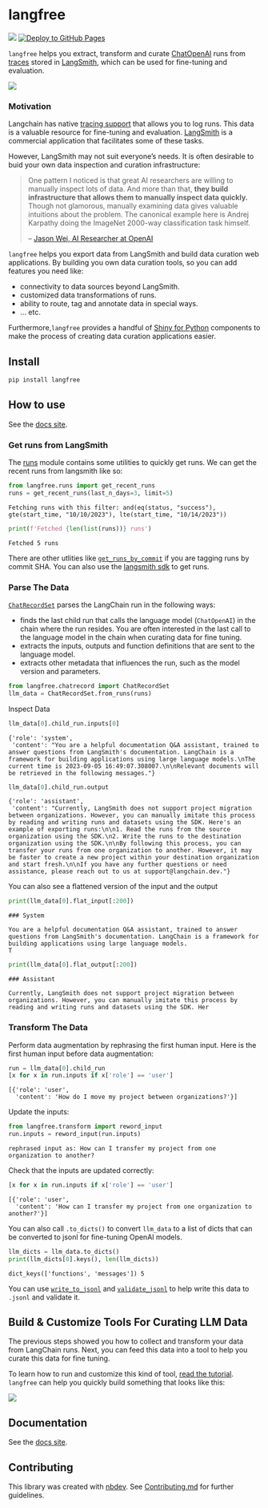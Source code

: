 # langfree

<!-- WARNING: THIS FILE WAS AUTOGENERATED! DO NOT EDIT! -->

[![](https://github.com/parlance-labs/langfree/actions/workflows/test.yaml/badge.svg)](https://github.com/parlance-labs/langfree/actions/workflows/test.yaml)
[![Deploy to GitHub
Pages](https://github.com/parlance-labs/langfree/actions/workflows/deploy.yaml/badge.svg)](https://github.com/parlance-labs/langfree/actions/workflows/deploy.yaml)

`langfree` helps you extract, transform and curate
[ChatOpenAI](https://api.python.langchain.com/en/latest/chat_models/langchain.chat_models.openai.ChatOpenAI.html)
runs from
[traces](https://js.langchain.com/docs/modules/agents/how_to/logging_and_tracing)
stored in [LangSmith](https://www.langchain.com/langsmith), which can be
used for fine-tuning and evaluation.

![](https://github.com/parlance-labs/langfree/assets/1483922/0e37d5a4-1ffb-4661-85ba-7c9eb80dd06b.png)

### Motivation

Langchain has native [tracing
support](https://blog.langchain.dev/tracing/) that allows you to log
runs. This data is a valuable resource for fine-tuning and evaluation.
[LangSmith](https://docs.smith.langchain.com/) is a commercial
application that facilitates some of these tasks.

However, LangSmith may not suit everyone’s needs. It is often desirable
to buid your own data inspection and curation infrastructure:

> One pattern I noticed is that great AI researchers are willing to
> manually inspect lots of data. And more than that, **they build
> infrastructure that allows them to manually inspect data quickly.**
> Though not glamorous, manually examining data gives valuable
> intuitions about the problem. The canonical example here is Andrej
> Karpathy doing the ImageNet 2000-way classification task himself.
>
> – [Jason Wei, AI Researcher at
> OpenAI](https://x.com/_jasonwei/status/1708921475829481683?s=20)

`langfree` helps you export data from LangSmith and build data curation
web applications. By building you own data curation tools, so you can
add features you need like:

- connectivity to data sources beyond LangSmith.
- customized data transformations of runs.
- ability to route, tag and annotate data in special ways.
- … etc.

Furthermore,`langfree` provides a handful of [Shiny for
Python](04_shiny.ipynb) components to make the process of creating data
curation applications easier.

## Install

``` sh
pip install langfree
```

## How to use

See the [docs site](http://langfree.parlance-labs.com/).

### Get runs from LangSmith

The [runs](01_runs.ipynb) module contains some utilities to quickly get
runs. We can get the recent runs from langsmith like so:

``` python
from langfree.runs import get_recent_runs
runs = get_recent_runs(last_n_days=3, limit=5)
```

    Fetching runs with this filter: and(eq(status, "success"), gte(start_time, "10/10/2023"), lte(start_time, "10/14/2023"))

``` python
print(f'Fetched {len(list(runs))} runs')
```

    Fetched 5 runs

There are other utlities like
[`get_runs_by_commit`](https://parlance-labs.github.io/langfree/runs.html#get_runs_by_commit)
if you are tagging runs by commit SHA. You can also use the [langsmith
sdk](https://docs.smith.langchain.com/) to get runs.

### Parse The Data

[`ChatRecordSet`](https://parlance-labs.github.io/langfree/chatrecord.html#chatrecordset)
parses the LangChain run in the following ways:

- finds the last child run that calls the language model (`ChatOpenAI`)
  in the chain where the run resides. You are often interested in the
  last call to the language model in the chain when curating data for
  fine tuning.
- extracts the inputs, outputs and function definitions that are sent to
  the language model.
- extracts other metadata that influences the run, such as the model
  version and parameters.

``` python
from langfree.chatrecord import ChatRecordSet
llm_data = ChatRecordSet.from_runs(runs)
```

Inspect Data

``` python
llm_data[0].child_run.inputs[0]
```

    {'role': 'system',
     'content': "You are a helpful documentation Q&A assistant, trained to answer questions from LangSmith's documentation. LangChain is a framework for building applications using large language models.\nThe current time is 2023-09-05 16:49:07.308007.\n\nRelevant documents will be retrieved in the following messages."}

``` python
llm_data[0].child_run.output
```

    {'role': 'assistant',
     'content': "Currently, LangSmith does not support project migration between organizations. However, you can manually imitate this process by reading and writing runs and datasets using the SDK. Here's an example of exporting runs:\n\n1. Read the runs from the source organization using the SDK.\n2. Write the runs to the destination organization using the SDK.\n\nBy following this process, you can transfer your runs from one organization to another. However, it may be faster to create a new project within your destination organization and start fresh.\n\nIf you have any further questions or need assistance, please reach out to us at support@langchain.dev."}

You can also see a flattened version of the input and the output

``` python
print(llm_data[0].flat_input[:200])
```

    ### System

    You are a helpful documentation Q&A assistant, trained to answer questions from LangSmith's documentation. LangChain is a framework for building applications using large language models.
    T

``` python
print(llm_data[0].flat_output[:200])
```

    ### Assistant

    Currently, LangSmith does not support project migration between organizations. However, you can manually imitate this process by reading and writing runs and datasets using the SDK. Her

### Transform The Data

Perform data augmentation by rephrasing the first human input. Here is
the first human input before data augmentation:

``` python
run = llm_data[0].child_run
[x for x in run.inputs if x['role'] == 'user']
```

    [{'role': 'user',
      'content': 'How do I move my project between organizations?'}]

Update the inputs:

``` python
from langfree.transform import reword_input
run.inputs = reword_input(run.inputs)
```

    rephrased input as: How can I transfer my project from one organization to another?

Check that the inputs are updated correctly:

``` python
[x for x in run.inputs if x['role'] == 'user']
```

    [{'role': 'user',
      'content': 'How can I transfer my project from one organization to another?'}]

You can also call `.to_dicts()` to convert `llm_data` to a list of dicts
that can be converted to jsonl for fine-tuning OpenAI models.

``` python
llm_dicts = llm_data.to_dicts()
print(llm_dicts[0].keys(), len(llm_dicts))
```

    dict_keys(['functions', 'messages']) 5

You can use
[`write_to_jsonl`](https://parlance-labs.github.io/langfree/transform.html#write_to_jsonl)
and
[`validate_jsonl`](https://parlance-labs.github.io/langfree/transform.html#validate_jsonl)
to help write this data to `.jsonl` and validate it.

## Build & Customize Tools For Curating LLM Data

The previous steps showed you how to collect and transform your data
from LangChain runs. Next, you can feed this data into a tool to help
you curate this data for fine tuning.

To learn how to run and customize this kind of tool, [read the
tutorial](tutorials/shiny.ipynb). `langfree` can help you quickly build
something that looks like this:

![](https://github.com/parlance-labs/langfree/assets/1483922/57d98336-d43f-432b-a730-e41261168cb2.png)

## Documentation

See the [docs site](http://langfree.parlance-labs.com/).

## Contributing

This library was created with [nbdev](https://nbdev.fast.ai/). See
[Contributing.md](https://github.com/parlance-labs/langfree/blob/main/CONTRIBUTING.md)
for further guidelines.
